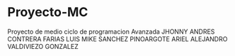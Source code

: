 # Proyecto-MC
Proyecto de medio ciclo de programacion Avanzada
JHONNY ANDRES CONTRERA FARIAS
LUIS MIKE SANCHEZ PINOARGOTE
ARIEL ALEJANDRO VALDIVIEZO GONZALEZ
